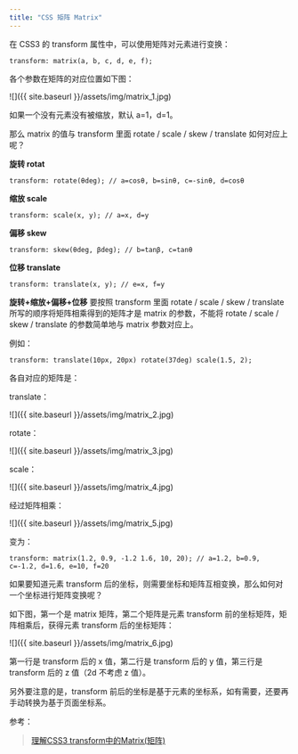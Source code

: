 ```yaml
---
title: "CSS 矩阵 Matrix"
---
```


在 CSS3 的 transform 属性中，可以使用矩阵对元素进行变换：

```
transform: matrix(a, b, c, d, e, f);
```

各个参数在矩阵的对应位置如下图：

![]({{ site.baseurl }}/assets/img/matrix_1.jpg)

如果一个没有元素没有被缩放，默认 a=1，d=1。

 那么 matrix 的值与 transform 里面 rotate / scale / skew / translate 如何对应上呢？

**旋转 rotat**
```
transform: rotate(θdeg); // a=cosθ, b=sinθ, c=-sinθ, d=cosθ
```

**缩放 scale**
```
transform: scale(x, y); // a=x, d=y
```

**偏移 skew**
```
transform: skew(θdeg, βdeg); // b=tanβ, c=tanθ
```

**位移 translate**
```
transform: translate(x, y); // e=x, f=y
```

**旋转+缩放+偏移+位移**
要按照 transform 里面 rotate / scale / skew / translate 所写的顺序将矩阵相乘得到的矩阵才是 matrix 的参数，不能将 rotate / scale / skew / translate 的参数简单地与 matrix 参数对应上。

例如：

```
transform: translate(10px, 20px) rotate(37deg) scale(1.5, 2);
```

各自对应的矩阵是：

translate：

![]({{ site.baseurl }}/assets/img/matrix_2.jpg)

rotate：

![]({{ site.baseurl }}/assets/img/matrix_3.jpg)

scale：

![]({{ site.baseurl }}/assets/img/matrix_4.jpg)

经过矩阵相乘：

![]({{ site.baseurl }}/assets/img/matrix_5.jpg)

变为：

```
transform: matrix(1.2, 0.9, -1.2 1.6, 10, 20); // a=1.2, b=0.9, c=-1.2, d=1.6, e=10, f=20
```

如果要知道元素 transform 后的坐标，则需要坐标和矩阵互相变换，那么如何对一个坐标进行矩阵变换呢？

如下图，第一个是 matrix 矩阵，第二个矩阵是元素 transform 前的坐标矩阵，矩阵相乘后，获得元素 transform 后的坐标矩阵：

![]({{ site.baseurl }}/assets/img/matrix_6.jpg)

第一行是 transform 后的 x 值，第二行是 transform 后的 y 值，第三行是 transform 后的 z 值（2d 不考虑 z 值）。

另外要注意的是，transform 前后的坐标是基于元素的坐标系，如有需要，还要再手动转换为基于页面坐标系。

参考：

> [理解CSS3 transform中的Matrix(矩阵)](http://www.zhangxinxu.com/wordpress/2012/06/css3-transform-matrix-%E7%9F%A9%E9%98%B5/)  
